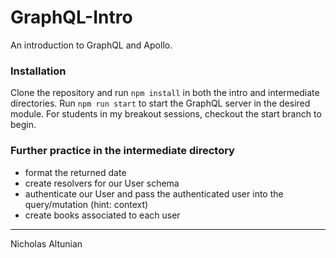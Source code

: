 # GraphQL-Intro
An introduction to GraphQL and Apollo.

### Installation

Clone the repository and run ```npm install``` in both the intro and intermediate directories. Run ```npm run start``` to start the GraphQL server in the desired module.
For students in my breakout sessions, checkout the start branch to begin.

### Further practice in the intermediate directory
- format the returned date
- create resolvers for our User schema
- authenticate our User and pass the authenticated user into the query/mutation (hint: context)
- create books associated to each user

---
Nicholas Altunian
